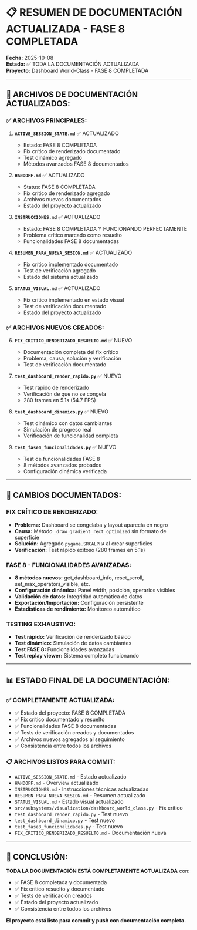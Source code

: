 # 📋 RESUMEN DE DOCUMENTACIÓN ACTUALIZADA - FASE 8 COMPLETADA

**Fecha:** 2025-10-08  
**Estado:** ✅ TODA LA DOCUMENTACIÓN ACTUALIZADA  
**Proyecto:** Dashboard World-Class - FASE 8 COMPLETADA

---

## 📁 ARCHIVOS DE DOCUMENTACIÓN ACTUALIZADOS:

### **✅ ARCHIVOS PRINCIPALES:**

1. **`ACTIVE_SESSION_STATE.md`** ✅ ACTUALIZADO
   - Estado: FASE 8 COMPLETADA
   - Fix crítico de renderizado documentado
   - Test dinámico agregado
   - Métodos avanzados FASE 8 documentados

2. **`HANDOFF.md`** ✅ ACTUALIZADO
   - Status: FASE 8 COMPLETADA
   - Fix crítico de renderizado agregado
   - Archivos nuevos documentados
   - Estado del proyecto actualizado

3. **`INSTRUCCIONES.md`** ✅ ACTUALIZADO
   - Estado: FASE 8 COMPLETADA Y FUNCIONANDO PERFECTAMENTE
   - Problema crítico marcado como resuelto
   - Funcionalidades FASE 8 documentadas

4. **`RESUMEN_PARA_NUEVA_SESION.md`** ✅ ACTUALIZADO
   - Fix crítico implementado documentado
   - Test de verificación agregado
   - Estado del sistema actualizado

5. **`STATUS_VISUAL.md`** ✅ ACTUALIZADO
   - Fix crítico implementado en estado visual
   - Test de verificación documentado
   - Estado del proyecto actualizado

### **✅ ARCHIVOS NUEVOS CREADOS:**

6. **`FIX_CRITICO_RENDERIZADO_RESUELTO.md`** ✅ NUEVO
   - Documentación completa del fix crítico
   - Problema, causa, solución y verificación
   - Test de verificación documentado

7. **`test_dashboard_render_rapido.py`** ✅ NUEVO
   - Test rápido de renderizado
   - Verificación de que no se congela
   - 280 frames en 5.1s (54.7 FPS)

8. **`test_dashboard_dinamico.py`** ✅ NUEVO
   - Test dinámico con datos cambiantes
   - Simulación de progreso real
   - Verificación de funcionalidad completa

9. **`test_fase8_funcionalidades.py`** ✅ NUEVO
   - Test de funcionalidades FASE 8
   - 8 métodos avanzados probados
   - Configuración dinámica verificada

---

## 🔧 CAMBIOS DOCUMENTADOS:

### **FIX CRÍTICO DE RENDERIZADO:**
- **Problema:** Dashboard se congelaba y layout aparecía en negro
- **Causa:** Método `_draw_gradient_rect_optimized` sin formato de superficie
- **Solución:** Agregado `pygame.SRCALPHA` al crear superficies
- **Verificación:** Test rápido exitoso (280 frames en 5.1s)

### **FASE 8 - FUNCIONALIDADES AVANZADAS:**
- **8 métodos nuevos:** get_dashboard_info, reset_scroll, set_max_operators_visible, etc.
- **Configuración dinámica:** Panel width, posición, operarios visibles
- **Validación de datos:** Integridad automática de datos
- **Exportación/Importación:** Configuración persistente
- **Estadísticas de rendimiento:** Monitoreo automático

### **TESTING EXHAUSTIVO:**
- **Test rápido:** Verificación de renderizado básico
- **Test dinámico:** Simulación de datos cambiantes
- **Test FASE 8:** Funcionalidades avanzadas
- **Test replay viewer:** Sistema completo funcionando

---

## 📊 ESTADO FINAL DE LA DOCUMENTACIÓN:

### **✅ COMPLETAMENTE ACTUALIZADA:**
- ✅ Estado del proyecto: FASE 8 COMPLETADA
- ✅ Fix crítico documentado y resuelto
- ✅ Funcionalidades FASE 8 documentadas
- ✅ Tests de verificación creados y documentados
- ✅ Archivos nuevos agregados al seguimiento
- ✅ Consistencia entre todos los archivos

### **📋 ARCHIVOS LISTOS PARA COMMIT:**
- `ACTIVE_SESSION_STATE.md` - Estado actualizado
- `HANDOFF.md` - Overview actualizado
- `INSTRUCCIONES.md` - Instrucciones técnicas actualizadas
- `RESUMEN_PARA_NUEVA_SESION.md` - Resumen actualizado
- `STATUS_VISUAL.md` - Estado visual actualizado
- `src/subsystems/visualization/dashboard_world_class.py` - Fix crítico
- `test_dashboard_render_rapido.py` - Test nuevo
- `test_dashboard_dinamico.py` - Test nuevo
- `test_fase8_funcionalidades.py` - Test nuevo
- `FIX_CRITICO_RENDERIZADO_RESUELTO.md` - Documentación nueva

---

## 🎯 CONCLUSIÓN:

**TODA LA DOCUMENTACIÓN ESTÁ COMPLETAMENTE ACTUALIZADA** con:
- ✅ FASE 8 completada y documentada
- ✅ Fix crítico resuelto y documentado
- ✅ Tests de verificación creados
- ✅ Estado del proyecto actualizado
- ✅ Consistencia entre todos los archivos

**El proyecto está listo para commit y push con documentación completa.**
